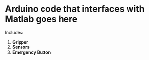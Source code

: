 # Arduino code that interfaces with Matlab goes here

Includes:

1. **Gripper**
2. **Sensors**
3. **Emergency Button**
